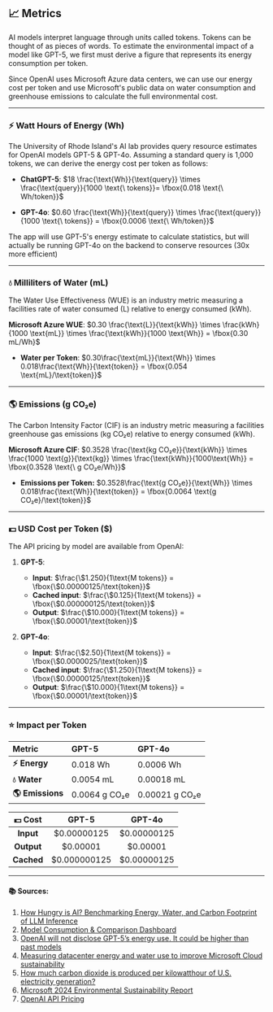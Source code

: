 ## 📈 Metrics

AI models interpret language through units called tokens. Tokens can be thought of as pieces of words. To estimate the environmental impact of a model like GPT-5, we first must derive a figure that represents its energy consumption per token.

Since OpenAI uses Microsoft Azure data centers, we can use our energy cost per token and use Microsoft's public data on water consumption and greenhouse emissions to calculate the full environmental cost.

---
### ⚡ Watt Hours of Energy (Wh)

The University of Rhode Island's AI lab provides query resource estimates for OpenAI models GPT-5 & GPT-4o. Assuming a standard query is 1,000 tokens, we can derive the energy cost per token as follows:

-   **ChatGPT-5**: $18 \frac{\text{Wh}}{\text{query}} \times \frac{\text{query}}{1000 \text{\ tokens}}= \fbox{0.018 \text{\ Wh/token}}$

-   **GPT-4o**: $0.60 \frac{\text{Wh}}{\text{query}} \times \frac{\text{query}}{1000 \text{\ tokens}} = \fbox{0.0006 \text{\ Wh/token}}$

The app will use GPT-5's energy estimate to calculate statistics, but will actually be running GPT-4o on the backend to conserve resources (30x more efficient)

---
### 💧 Milliliters of Water (mL)

The Water Use Effectiveness (WUE) is an industry metric measuring a facilities rate of water consumed (L) relative to energy consumed (kWh). 

**Microsoft Azure WUE**: $0.30 \frac{\text{L}}{\text{kWh}} \times \frac{kWh}{1000 \text{mL}} \times \frac{\text{kWh}}{1000 \text{Wh}} = \fbox{0.30 mL/Wh}$ 

- **Water per Token**: $0.30\frac{\text{mL}}{\text{Wh}} \times 0.018\frac{\text{Wh}}{\text{token}} = \fbox{0.054 \text{mL}/\text{token}}$


---
### 🌎 Emissions (g CO₂e)

The Carbon Intensity Factor (CIF) is an industry metric measuring a facilities greenhouse gas emissions (kg CO₂e) relative to energy consumed (kWh).

**Microsoft Azure CIF**: $0.3528 \frac{\text{kg CO₂e}}{\text{kWh}} \times \frac{1000 \text{g}}{\text{kg}} \times \frac{\text{kWh}}{1000\text{Wh}} = \fbox{0.3528 \text{\ g CO₂e/Wh}}$

- **Emissions per Token:** $0.3528\frac{\text{g CO₂e}}{\text{Wh}} \times 0.018\frac{\text{Wh}}{\text{token}} = \fbox{0.0064 \text{g CO₂e}/\text{token}}$

---
### 💵 USD Cost per Token ($)

The API pricing by model are available from OpenAI:

1. **GPT-5**:
     -   **Input**: $\frac{\$1.250}{1\text{M tokens}}  = \fbox{\$0.00000125/\text{token}}$
     -   **Cached input**: $\frac{\$0.125}{1\text{M tokens}} = \fbox{\$0.000000125/\text{token}}$
     -   **Output**: $\frac{\$10.000}{1\text{M tokens}} = \fbox{\$0.00001/\text{token}}$

2.  **GPT-4o**:
      -   **Input**: $\frac{\$2.50}{1\text{M tokens}} = \fbox{\$0.0000025/\text{token}}$
      -   **Cached input**: $\frac{\$1.250}{1\text{M tokens}} = \fbox{\$0.00000125/\text{token}}$
      -   **Output**: $\frac{\$10.000}{1\text{M tokens}} = \fbox{\$0.00001/\text{token}}$
---
### ⭐ Impact per Token

| Metric       | GPT-5 | GPT-4o |
| :----------- | :--------------------- | :----------------------------- |
| **⚡ Energy** | 0.018 Wh           | 0.0006 Wh                   |
| **💧 Water**  | 0.0054 mL          | 0.00018 mL                 |
| **🌎 Emissions**    | 0.0064 g CO₂e          | 0.00021 g CO₂e                 |

| **💵 Cost** |  **GPT-5**   | **GPT-4o**  |
| :--------: | :----------: | :---------: |
| **Input**  | $0.00000125  | $0.00000125 |
| **Output** |   $0.00001   |  $0.00001   |****
| **Cached** | $0.000000125 | $0.00000125 |

---
#### 📚 Sources:
1.  [How Hungry is Al? Benchmarking Energy, Water, and Carbon Footprint of LLM Inference](https://github.com/hari3mo/EcoGPT/blob/fd3fc5ee7c3d727a3ca5301d5647ac88e7afcad8/docs/benchmarks.pdf)
2.  [Model Consumption & Comparison Dashboard](https://app.powerbi.com/view?r=eyJrIjoiZjVmOTI0MmMtY2U2Mi00ZTE2LTk2MGYtY2ZjNDMzODZkMjlmIiwidCI6IjQyNmQyYThkLTljY2QtNDI1NS04OTNkLTA2ODZhMzJjMTY4ZCIsImMiOjF9)
3.  [OpenAI will not disclose GPT-5’s energy use. It could be higher than past models](https://www.theguardian.com/technology/2025/aug/09/open-ai-chat-gpt5-energy-use)
4.  [Measuring datacenter energy and water use to improve Microsoft Cloud sustainability](https://datacenters.microsoft.com/sustainability/efficiency/)
5.  [How much carbon dioxide is produced per kilowatthour of U.S. electricity generation?](https://www.eia.gov/tools/faqs/faq.php?id=74&t=11)
6.  [Microsoft 2024 Environmental Sustainability Report](https://cdn-dynmedia-1.microsoft.com/is/content/microsoftcorp/microsoft/msc/documents/presentations/CSR/2024-Environmental-Sustainability-Report-Data-Fact.pdf)
7.  [OpenAI API Pricing](https://platform.openai.com/docs/pricing)